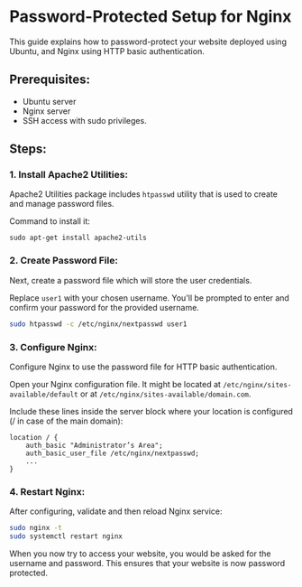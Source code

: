 # Password-Protected Setup for Nginx

This guide explains how to password-protect your website deployed using Ubuntu, and Nginx using HTTP basic authentication.

## Prerequisites:
- Ubuntu server
- Nginx server
- SSH access with sudo privileges.

## Steps:

### 1. Install Apache2 Utilities:

Apache2 Utilities package includes `htpasswd` utility that is used to create and manage password files.

Command to install it:

```shell
sudo apt-get install apache2-utils
```

### 2. Create Password File:

Next, create a password file which will store the user credentials.

Replace `user1` with your chosen username. You'll be prompted to enter and confirm your password for the provided username.

```bash
sudo htpasswd -c /etc/nginx/nextpasswd user1
```

### 3. Configure Nginx:

Configure Nginx to use the password file for HTTP basic authentication.

Open your Nginx configuration file. It might be located at `/etc/nginx/sites-available/default` or at `/etc/nginx/sites-available/domain.com`.

Include these lines inside the server block where your location is configured (/ in case of the main domain):

```nginx
location / {
    auth_basic "Administrator’s Area";
    auth_basic_user_file /etc/nginx/nextpasswd;
    ...
}
```

### 4. Restart Nginx:

After configuring, validate and then reload Nginx service:

```bash
sudo nginx -t
sudo systemctl restart nginx
```

When you now try to access your website, you would be asked for the username and password. This ensures that your website is now password protected.
